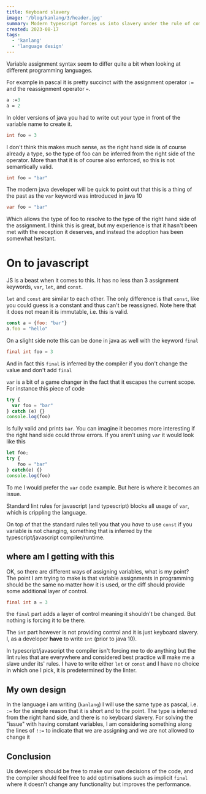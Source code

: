 ```yaml
---
title: Keyboard slavery
image: '/blog/kanlang/3/header.jpg'
summary: Modern typescript forces us into slavery under the rule of compilers and linters
created: 2023-08-17
tags:
  - 'kanlang'
  - 'language design'
---
```


Variable assignment syntax seem to differ quite a bit when looking at different programming languages.

For example in pascal it is pretty succinct with the assignment operator `:=` and the reassignment operator `=`.
```pascal
a :=3
a = 2
```

In older versions of java you had to write out your type in front of the variable name to create it.
```java
int foo = 3
```

I don't think this makes much sense, as the right hand side is of course already a type, so the type of foo can be inferred from the right side of the operator. More than that it is of course also enforced, so this is not semantically valid.
```java
int foo = "bar"
```

The modern java developer will be quick to point out that this is a thing of the past as the `var` keyword was introduced in java 10
```java
var foo = "bar"
```

Which allows the type of foo to resolve to the type of the right hand side of the assignment.
I think this is great, but my experience is that it hasn't been met with the reception it deserves, and instead the adoption has been somewhat hesitant.

# On to javascript
JS is a beast when it comes to this.
It has no less than 3 assignment keywords, `var`, `let`, and `const`.

`let` and `const` are similar to each other. The only difference is that `const`, like you could guess is a constant and thus can't be reassigned. Note here that it does not mean it is immutable, i.e. this is valid.
```js
const a = {foo: "bar"}
a.foo = "hello"
```

On a slight side note this can be done in java as well with the keyword `final`
```java
final int foo = 3
```
And in fact this `final` is inferred by the compiler if you don't change the value and don't add `final`

`var` is a bit of a game changer in the fact that it escapes the current scope.
For instance this piece of code
```js
try {
  var foo = "bar"
} catch (e) {}
console.log(foo)
```

Is fully valid and prints `bar`. You can imagine it becomes more interesting if the right hand side could throw errors.
If you aren't using `var` it would look like this
```js
let foo;
try {
	foo = "bar"
} catch(e) {}
console.log(foo)
```
To me I would prefer the `var` code example.
But here is where it becomes an issue.

Standard lint rules for javascript (and typescript) blocks all usage of `var`, which is crippling the language.

On top of that the standard rules tell you that you *have* to use `const` if you variable is not changing, something that is inferred by the typescript/javascript compiler/runtime.

## where am I getting with this

OK, so there are different ways of assigning variables, what is my point?
The point I am trying to make is that variable assignments in programming should be the same no matter how it is used, or the diff should provide some additional layer of control.

```java
final int a = 3
```
the `final` part adds a layer of control meaning it shouldn't be changed. But nothing is forcing it to be there.

The `int` part however is not providing control and it is just keyboard slavery. I, as a developer **have** to write `int` (prior to java 10).

In typescript/javascript the compiler isn't forcing me to do anything but the lint rules that are everywhere and considered best practice will make me a slave under its' rules.
I have to write either `let` or `const` and I have no choice in which one I pick, it is predetermined by the linter.

## My own design
In the language i am writing (`kanlang`) I will use the same type as pascal, i.e. `:=` for the simple reason that it is short and to the point. The type is inferred from the right hand side, and there is no keyboard slavery.
For solving the "issue" with having constant variables, I am considering something along the lines of `!:=` to indicate that we are assigning and we are not allowed to change it

## Conclusion

Us developers should be free to make our own decisions of the code, and the compiler should feel free to add optimisations such as implicit `final` where it doesn't change any functionality but improves the performance.